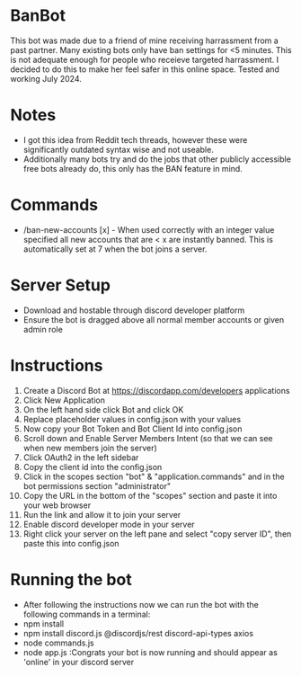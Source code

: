 # BanBot

This bot was made due to a friend of mine receiving harrassment from a past partner. Many existing bots only have ban settings for <5 minutes. This is not adequate enough for people who receieve targeted harrassment. I decided to do this to make her feel safer in this online space. Tested and working July 2024.

# Notes
- I got this idea from Reddit tech threads, however these were significantly outdated syntax wise and not useable. 
- Additionally many bots try and do the jobs that other publicly accessible free bots already do, this only has the BAN feature in mind.

# Commands
- /ban-new-accounts [x] - When used correctly with an integer value specified all new accounts that are < x are instantly banned. This is automatically set at 7 when the bot joins a server. 

# Server Setup
- Download and hostable through discord developer platform
- Ensure the bot is dragged above all normal member accounts or given admin role

# Instructions
1. Create a Discord Bot at https://discordapp.com/developers applications
2. Click New Application
3. On the left hand side click Bot and click OK
4. Replace placeholder values in config.json with your values
5. Now copy your Bot Token and Bot Client Id into config.json
6. Scroll down and Enable Server Members Intent (so that we can see when new members join the server)
7. Click OAuth2 in the left sidebar
8. Copy the client id into the config.json
9. Click in the scopes section "bot" & "application.commands" and in the bot permissions section "administrator"
10. Copy the URL in the bottom of the "scopes" section and paste it into your web browser
11. Run the link and allow it to join your server
12. Enable discord developer mode in your server
13. Right click your server on the left pane and select "copy server ID", then paste this into config.json

# Running the bot
- After following the instructions now we can run the bot with the following commands in a terminal:
- npm install
- npm install discord.js @discordjs/rest discord-api-types axios
- node commands.js
- node app.js :Congrats your bot is now running and should appear as 'online' in your discord server 



